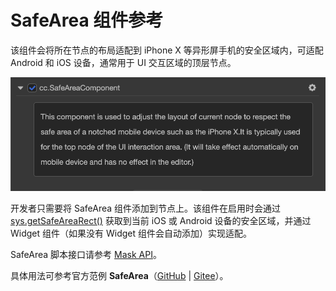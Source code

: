 # SafeArea 组件参考

该组件会将所在节点的布局适配到 iPhone X 等异形屏手机的安全区域内，可适配 Android 和 iOS 设备，通常用于 UI 交互区域的顶层节点。

![Renderings](./safearea/renderings.png)

开发者只需要将 SafeArea 组件添加到节点上。该组件在启用时会通过 [sys.getSafeAreaRect()](__APIDOC__/zh/modules/core.html#sys-1.getsafearearect) 获取到当前 iOS 或 Android 设备的安全区域，并通过 Widget 组件（如果没有 Widget 组件会自动添加）实现适配。

SafeArea 脚本接口请参考 [Mask API](__APIDOC__/zh/classes/ui.safearea.html)。

具体用法可参考官方范例 **SafeArea**（[GitHub](https://github.com/cocos/cocos-test-projects/tree/v3.0/assets/cases/ui/23.safe-area) | [Gitee](https://gitee.com/mirrors_cocos-creator/test-cases-3d/tree/v3.0/assets/cases/ui/23.safe-area)）。
